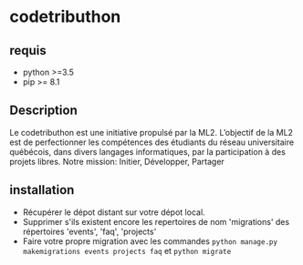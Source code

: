 # codetributhon

## requis
 - python >=3.5
 - pip >= 8.1
 
## Description 
Le codetributhon est une initiative propulsé par la ML2. L’objectif de 
la ML2 est de perfectionner les compétences des étudiants du réseau 
universitaire québécois, dans divers langages informatiques, par la 
participation à des projets libres. Notre mission: Initier, Développer, 
Partager

## installation 
- Récupérer le dépot distant sur votre dépot local.
- Supprimer s'ils existent encore les repertoires de nom 'migrations' 
des répertoires 'events', 'faq', 'projects'
- Faire votre propre migration avec les commandes
`python manage.py  makemigrations events projects faq` et 
`python migrate`
